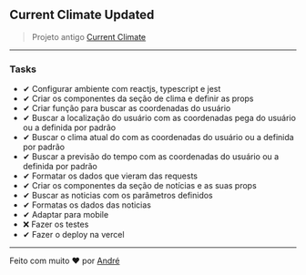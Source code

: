 ## Current Climate Updated

> Projeto antigo <a href="https://github.com/vianaandre/current_climate">Current Climate</a>

<hr />

### Tasks
<ul>
    <li>✔ Configurar ambiente com reactjs, typescript e jest</li>
    <li>✔  Criar os componentes da seção de clima e definir as props</li>
    <li>✔ Criar função para buscar as coordenadas do usuário</li>
    <li>✔ Buscar a localização do usuário com as coordenadas pega do usuário ou a definida por padrão</li>
    <li>✔ Buscar o clima atual do com as coordenadas do usuário ou a definida por padrão</li>
    <li>✔ Buscar a previsão do tempo com as coordenadas do usuário ou a definida por padrão</li>
    <li>✔ Formatar os dados que vieram das requests</li>
    <li>✔ Criar os componentes da seção de notícias e as suas props</li>
    <li>✔ Buscar as noticias com os parâmetros definidos</li>
    <li>✔ Formatas os dados das noticias</li>
    <li>✔ Adaptar para mobile</li>
    <li>❌ Fazer os testes</li>
    <li>✔ Fazer o deploy na vercel</li>
</ul>

<hr />

Feito com muito ❤ por <a href="https://github.com/vianaandre/">André</a>

